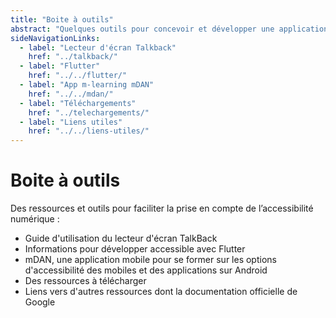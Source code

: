 ```yaml
---
title: "Boite à outils"
abstract: "Quelques outils pour concevoir et développer une application Android accessible"
sideNavigationLinks:
  - label: "Lecteur d'écran Talkback"
    href: "../talkback/"
  - label: "Flutter"
    href: "../../flutter/"
  - label: "App m-learning mDAN"
    href: "../../mdan/"
  - label: "Téléchargements"
    href: "../telechargements/"    
  - label: "Liens utiles"
    href: "../../liens-utiles/"
---
```


# Boite à outils

Des ressources et outils pour faciliter la prise en compte de l’accessibilité numérique :

- Guide d'utilisation du lecteur d'écran TalkBack
- Informations pour développer accessible avec Flutter
- mDAN, une application mobile pour se former sur les options d'accessibilité des mobiles et des applications sur Android
- Des ressources à télécharger
- Liens vers d'autres ressources dont la documentation officielle de Google

